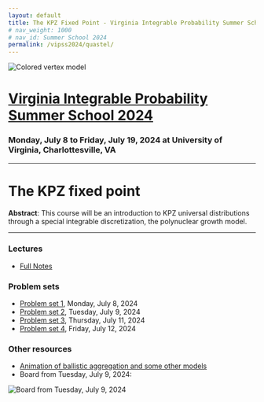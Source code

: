 ```yaml
---
layout: default
title: The KPZ Fixed Point - Virginia Integrable Probability Summer School 2024
# nav_weight: 1000
# nav_id: Summer School 2024
permalink: /vipss2024/quastel/
---
```


<img src="{{site.url}}/vipss2024/color-vertex.jpg" style="max-width:100%" alt="Colored vertex model">

# <a href="{{site.url}}/vipss2024/">Virginia Integrable Probability Summer School 2024</a>

### Monday, July 8 to Friday, July 19, 2024 at University of Virginia, Charlottesville, VA


---

# The KPZ fixed point

**Abstract**: This course will be an introduction to KPZ universal distributions through a special integrable discretization, the polynuclear growth model.

---

### Lectures

- [Full Notes]({{site.url}}/vipss2024/course_pages/KPZNotes_2024-07-09.pdf) 

### Problem sets

- [Problem set 1]({{site.url}}/vipss2024/course_pages/KPZ_PS1.pdf), Monday, July 8, 2024
- [Problem set 2]({{site.url}}/vipss2024/course_pages/KPZ_PS2.pdf), Tuesday, July 9, 2024
- [Problem set 3]({{site.url}}/vipss2024/course_pages/KPZ_PS3.pdf), Thursday, July 11, 2024
- [Problem set 4]({{site.url}}/vipss2024/course_pages/KPZ_PS4.pdf), Friday, July 12, 2024

### Other resources

- [Animation of ballistic aggregation and some other models](https://empiricalzeal.com/2013/03/01/the-universal-laws-behind-growth-patterns-or-what-tetris-can-teach-us-about-coffee-stains/)
- Board from Tuesday, July 9, 2024:
<img src="{{site.url}}/vipss2024/course_pages/KPZ_board_2024-07-09.png" style="max-width:100%" alt="Board from Tuesday, July 9, 2024">
